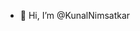 - 👋 Hi, I’m @KunalNimsatkar

<!---
KunalNimsatkar/KunalNimsatkar is a ✨ special ✨ repository because its `README.md` (this file) appears on your GitHub profile.
You can click the Preview link to take a look at your changes.
--->
